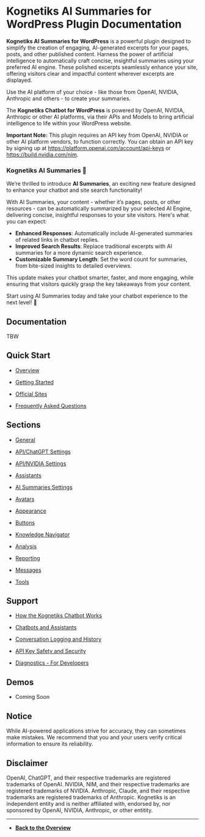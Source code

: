 # **Kognetiks AI Summaries for WordPress** Plugin Documentation

**Kognetiks AI Summaries for WordPress** is a powerful plugin designed to simplify the creation of engaging, AI-generated excerpts for your pages, posts, and other published content.  Harness the power of artificial intelligence to automatically craft concise, insightful summaries using your preferred AI engine.  These polished excerpts seamlessly enhance your site, offering visitors clear and impactful content wherever excerpts are displayed.

Use the AI platform of your choice - like those from OpenAI, NVIDIA, Anthropic and others - to create your summaries.

The **Kognetiks Chatbot for WordPress** is powered by OpenAI, NVIDIA, Anthropic or other AI platforms, via their APIs and Models to bring artificial intelligence to life within your WordPress website.

**Important Note:** This plugin requires an API key from OpenAI, NVIDIA or other AI platform vendors, to function correctly. You can obtain an API key by signing up at https://platform.openai.com/account/api-keys or https://build.nvidia.com/nim.

### Kognetiks AI Summaries 🎉

We’re thrilled to introduce **AI Summaries**, an exciting new feature designed to enhance your chatbot and site search functionality! 

With AI Summaries, your content - whether it’s pages, posts, or other resources - can be automatically summarized by your selected AI Engine, delivering concise, insightful responses to your site visitors.  Here's what you can expect:

- **Enhanced Responses**: Automatically include AI-generated summaries of related links in chatbot replies.  
- **Improved Search Results**: Replace traditional excerpts with AI summaries for a more dynamic search experience.  
- **Customizable Summary Length**: Set the word count for summaries, from bite-sized insights to detailed overviews.

This update makes your chatbot smarter, faster, and more engaging, while ensuring that visitors quickly grasp the key takeaways from your content.

Start using AI Summaries today and take your chatbot experience to the next level! 🚀

## Documentation

TBW

## Quick Start

- [Overview](support/overview.md)

- [Getting Started](support/getting-started.md)

- [Official Sites](support/official-sites.md)

- [Frequently Asked Questions](support/faqs.md)

## Sections

- [General](settings/settings.md)

- [API/ChatGPT Settings](api-chatgpt-settings/api-chatgpt-model-settings.md)

- [API/NVIDIA Settings](api-nvidia-settings/api-nvidia-model-settings.md)

- [Assistants](assistants/manage-assistants.md)

- [AI Summaries Settings](ai-summaries/ai-summaries.md)

- [Avatars](avatars/avatars.md)

- [Appearance](appearance/appearance.md)

- [Buttons](buttons/buttons.md)

- [Knowledge Navigator](knowledge-navigator/knowledge-navigator.md)

- [Analysis](analysis/analysis.md)

- [Reporting](reporting/reporting.md)

- [Messages](messages/messages.md)

- [Tools](tools/tools.md)

## Support

- [How the Kognetiks Chatbot Works](support/how-it-works.md)

- [Chatbots and Assistants](support/chatbots-and-assistants.md)

- [Conversation Logging and History](support/conversation-logging-and-history.md)

- [API Key Safety and Security](support/api-key-safety-and-security.md)

- [Diagnostics - For Developers](support/diagnostics.md)

## Demos

- Coming Soon

## Notice

While AI-powered applications strive for accuracy, they can sometimes make mistakes. We recommend that you and your users verify critical information to ensure its reliability.

## Disclaimer

OpenAI, ChatGPT, and their respective trademarks are registered trademarks of OpenAI. NVIDIA, NIM, and their respective trademarks are registered trademarks of NVIDIA. Anthropic, Claude, and their respective trademarks are registered trademarks of Anthropic. Kognetiks is an independent entity and is neither affiliated with, endorsed by, nor sponsored by OpenAI, NVIDIA, Anthropic, or other entitity.

---

* **[Back to the Overview](/overview.md)**
